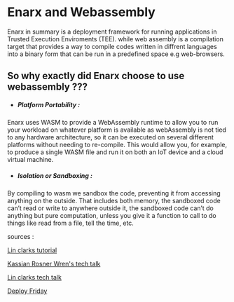 
# Enarx and Webassembly

Enarx in summary is a deployment framework for running applications in Trusted Execution Enviroments (TEE). while web assembly is a compilation target that provides a way to compile codes written in diffrent languages into a binary form that can be run in a predefined space e.g web-browsers.

## So why exactly did Enarx choose to use webassembly ???

- <h5>Platform Portability :</h5>

Enarx uses WASM to provide a WebAssembly runtime to allow you to run your workload on whatever platform is available as webAssembly is not tied to any hardware architecture, so it can be executed on several different platforms without needing to re-compile. This would allow you, for example, to produce a single WASM file and run it on both an IoT device and a cloud virtual machine.

 - <h5>Isolation or Sandboxing :</h5>
 By compiling to wasm we sandbox the code, preventing it from accessing anything on the outside. That includes both memory, the sandboxed code can’t read or write to anywhere outside it, the sandboxed code can’t do anything but pure computation, unless you give it a function to call to do things like read from a file, tell the time, etc.


sources :

[Lin clarks tutorial](https://hacks.mozilla.org/2017/02/a-crash-course-in-assembly/)


[Kassian Rosner Wren's tech talk](https://www.digitalocean.com/community/tech_talks/webassembly-for-beginners)

[Lin clarks tech talk](https://www.youtube.com/watch?v=fh9WXPu0hw8&t=281s)

[Deploy Friday](https://web.facebook.com/platform.sh/videos/403806487694538)